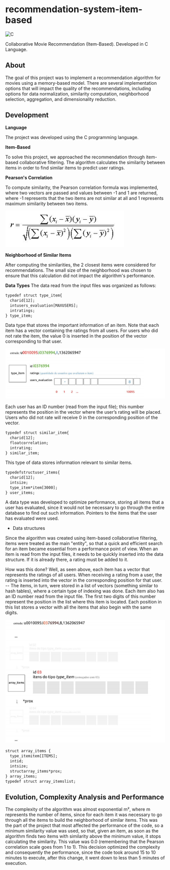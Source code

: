 # recommendation-system-item-based
![C](https://img.shields.io/badge/c-%2300599C.svg?style=for-the-badge&logo=c&logoColor=white)

Collaborative Movie Recommendation (Item-Based). Developed in C Language.

## About
The goal of this project was to implement a recommendation algorithm for movies using a memory-based model. There are several implementation options that will impact the quality of the recommendations, including options for data normalization, similarity computation, neighborhood selection, aggregation, and dimensionality reduction.

## Development

**Language**

The project was developed using the C programming language.

**Item-Based**

To solve this project, we approached the recommendation through item-based collaborative filtering. The algorithm calculates the similarity between items in order to find similar items to predict user ratings.

**Pearson's Correlation**

To compute similarity, the Pearson correlation formula was implemented, where two vectors are passed and values between -1 and 1 are returned, where -1 represents that the two items are not similar at all and 1 represents maximum similarity between two items.

![Pearson's correlation](formula.png)

**Neighborhood of Similar Items**

After computing the similarities, the 2 closest items were considered for recommendations. The small size of the neighborhood was chosen to ensure that this calculation did not impact the algorithm's performance.

**Data Types**
The data read from the input files was organized as follows:

```
typedef struct type_item{
  charid[12];
  intusers_evaluation[MAXUSERS];
  intratings;
} type_item;
```

Data type that stores the important information of an item. Note that each item has a vector containing the ratings from all users. For users who did not rate the item, the value 0 is inserted in the position of the vector corresponding to that user.

![Esquema explicativo sobre os tipos de dados dos itens](img_01.png)

Each user has an ID number (read from the input file); this number represents the position in the vector where the user’s rating will be placed. Users who did not rate will receive 0 in the corresponding position of the vector.

```
typedef struct similar_item{
  charid[12];
  floatcorrelation;
  intrating;
} similar_item;
```

This type of data stores information relevant to similar items.

```
typedefstructuser_items{
  charid[12];
  intsize;
  type_item*item[3000];
} user_items;
```

A data type was developed to optimize performance, storing all items that a user has evaluated, since it would not be necessary to go through the entire database to find out such information. Pointers to the items that the user has evaluated were used.

- Data structures

Since the algorithm was created using item-based collaborative filtering, items were treated as the main "entity", so that a quick and efficient search for an item became essential from a performance point of view. When an item is read from the input files, it needs to be quickly inserted into the data structure. If it is already there, a rating must be added to it.

How was this done? Well, as seen above, each item has a vector that represents the ratings of all users. When receiving a rating from a user, the rating is inserted into the vector in the corresponding position for that user. --
The items, in turn, were stored in a list of vectors (something similar to hash tables), where a certain type of indexing was done. Each item also has an ID number read from the input file. The first two digits of this number represent the position in the list where this item is located. Each position in this list stores a vector with all the items that also begin with the same digits.

![Esquema explicativo sobre a estrutura de dados para armazenar items, a lista encadeada](img_02.png)

```
struct array_items {
  type_itemitem[ITEMS];
  intid;
  intsize;
  structarray_items*prox;
} array_items;
typedef struct array_itemslist;
```

## Evolution, Complexity Analysis and Performance

The complexity of the algorithm was almost exponential m², where m represents the number of items, since for each item it was necessary to go through all the items to build the neighborhood of similar items. This was the part of the project that most affected the performance of the code, so a minimum similarity value was used, so that, given an item, as soon as the algorithm finds two items with similarity above the minimum value, it stops calculating the similarity. This value was 0.0 (remembering that the Pearson correlation scale goes from 1 to 1). This decision optimized the complexity and consequently the performance, since the code took around 15 to 10 minutes to execute, after this change, it went down to less than 5 minutes of execution.
